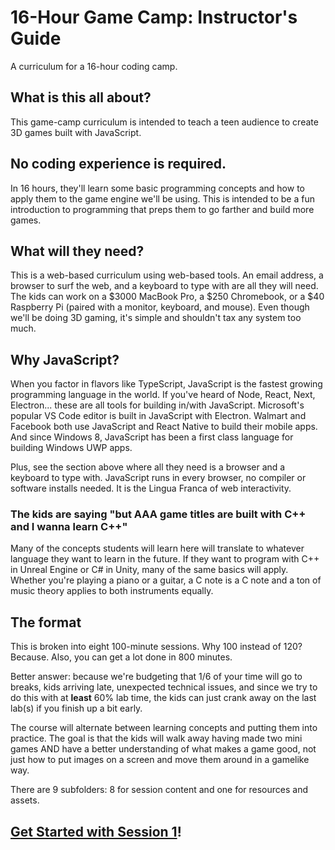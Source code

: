 # 16-Hour Game Camp: Instructor's Guide
A curriculum for a 16-hour coding camp. 

## What is this all about?

This game-camp curriculum is intended to teach a teen audience to create 3D games built with JavaScript. 

## No coding experience is required. 

In 16 hours, they'll learn some basic programming concepts and how to apply them to the game engine we'll be using. This is intended to be a fun introduction to programming that preps them to go farther and build more games.

## What will they need?

This is a web-based curriculum using web-based tools. An email address, a browser to surf the web, and a keyboard to type with are all they will need. The kids can work on a $3000 MacBook Pro, a $250 Chromebook, or a $40 Raspberry Pi (paired with a monitor, keyboard, and mouse). Even though we'll be doing 3D gaming, it's simple and shouldn't tax any system too much.

## Why JavaScript?

When you factor in flavors like TypeScript, JavaScript is the fastest growing programming language in the world. If you've heard of Node, React, Next, Electron... these are all tools for building in/with JavaScript. Microsoft's popular VS Code editor is built in JavaScript with Electron. Walmart and Facebook both use JavaScript and React Native to build their mobile apps. And since Windows 8, JavaScript has been a first class language for building Windows UWP apps.

Plus, see the section above where all they need is a browser and a keyboard to type with. JavaScript runs in every browser, no compiler or software installs needed. It is the Lingua Franca of web interactivity.

### The kids are saying "but AAA game titles are built with C++ and I wanna learn C++"

Many of the concepts students will learn here will translate to whatever language they want to learn in the future. If they want to program with C++ in Unreal Engine or C# in Unity, many of the same basics will apply. Whether you're playing a piano or a guitar, a C note is a C note and a ton of music theory applies to both instruments equally.

## The format

This is broken into eight 100-minute sessions. Why 100 instead of 120? Because. Also, you can get a lot done in 800 minutes.

Better answer: because we're budgeting that 1/6 of your time will go to breaks, kids arriving late, unexpected technical issues, and since we try to do this with at **least** 60% lab time, the kids can just crank away on the last lab(s) if you finish up a bit early.

The course will alternate between learning concepts and putting them into practice. The goal is that the kids will walk away having made two mini games AND have a better understanding of what makes a game good, not just how to put images on a screen and move them around in a gamelike way.

There are 9 subfolders: 8 for session content and one for resources and assets.

## [Get Started with Session 1](https://github.com/seattlecoderdojo/16-Hour-Game-Camp/blob/main/Session%201/README.md)!




